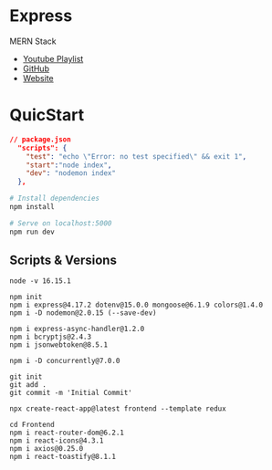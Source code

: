 # Express

MERN Stack

- [Youtube Playlist](https://youtube.com/playlist?list=PLillGF-RfqbbQeVSccR9PGKHzPJSWqcsm)
- [GitHub](https://github.com/bradtraversy/mern-tutorial)
- [Website](https://www.traversymedia.com/)

# QuicStart

```json
// package.json
  "scripts": {
    "test": "echo \"Error: no test specified\" && exit 1",
    "start":"node index",
    "dev": "nodemon index"
  },
```

```bash
# Install dependencies
npm install

# Serve on localhost:5000
npm run dev
```

## Scripts & Versions
```node
node -v 16.15.1

npm init
npm i express@4.17.2 dotenv@15.0.0 mongoose@6.1.9 colors@1.4.0
npm i -D nodemon@2.0.15 (--save-dev)

npm i express-async-handler@1.2.0 
npm i bcryptjs@2.4.3 
npm i jsonwebtoken@8.5.1

npm i -D concurrently@7.0.0
```

```
git init
git add .
git commit -m 'Initial Commit'
```

```
npx create-react-app@latest frontend --template redux

cd Frontend
npm i react-router-dom@6.2.1
npm i react-icons@4.3.1
npm i axios@0.25.0
npm i react-toastify@8.1.1

```
